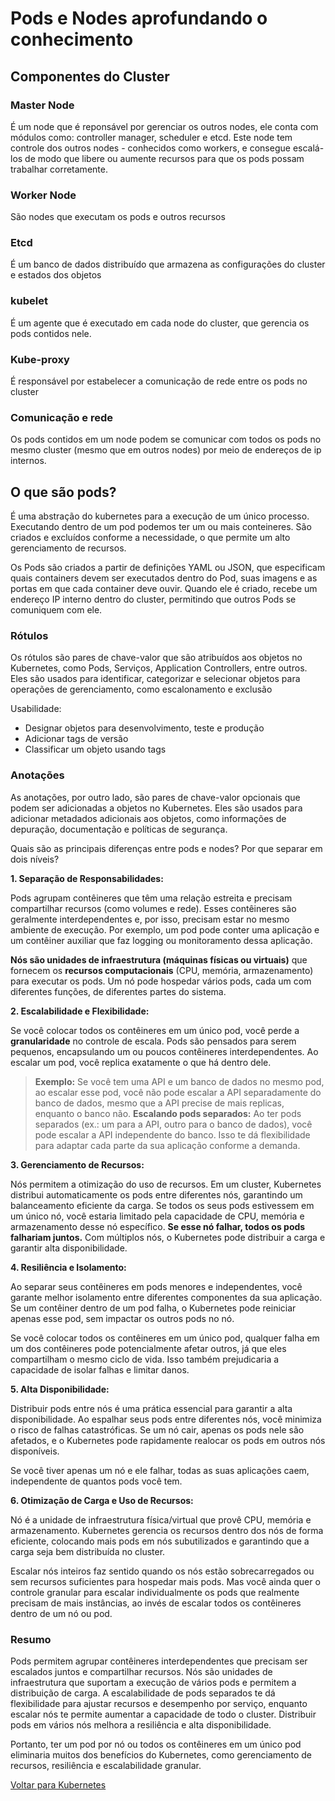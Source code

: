 # Pods e Nodes aprofundando o conhecimento

## Componentes do Cluster

### Master Node

É um node que é reponsável por gerenciar os outros nodes, ele conta com módulos como: controller manager, scheduler e etcd.
Este node tem controle dos outros nodes - conhecidos como workers, e consegue escalá-los de modo que libere ou aumente recursos para que os pods possam trabalhar corretamente.

### Worker Node

São nodes que executam os pods e outros recursos

### Etcd

É um banco de dados distribuído que armazena as configurações do cluster e estados dos objetos

### kubelet

É um agente que é executado em cada node do cluster, que gerencia os pods contidos nele.

### Kube-proxy

É responsável por estabelecer a comunicação de rede entre os pods no cluster

### Comunicação e rede

Os pods contidos em um node podem se comunicar com todos os pods no mesmo cluster (mesmo que em outros nodes) por meio de endereços de ip internos.

## O que são pods?

É uma abstração do kubernetes para a execução de um único processo. Executando dentro de um pod podemos ter um ou mais conteineres.
São criados e excluídos conforme a necessidade, o que permite um alto gerenciamento de recursos.

Os Pods são criados a partir de definições YAML ou JSON, que especificam quais containers devem ser executados dentro do Pod, suas imagens e as portas em que cada container deve ouvir. Quando ele é criado, recebe um endereço IP interno dentro do cluster, permitindo que outros Pods se comuniquem com ele.

### Rótulos

Os  rótulos  são  pares  de  chave-valor  que  são  atribuídos  aos  objetos  no Kubernetes,  como  Pods,  Serviços,  Application  Controllers,  entre  outros.  Eles  são usados   para   identificar,   categorizar   e   selecionar   objetos   para   operações   de gerenciamento, como escalonamento e exclusão

Usabilidade:

- Designar objetos para desenvolvimento, teste e produção
- Adicionar tags de versão
- Classificar um objeto usando tags

### Anotações

As anotações, por outro lado, são pares de chave-valor opcionais que podem ser adicionadas a objetos no Kubernetes. Eles são usados para adicionar metadados adicionais aos objetos, como informações de depuração, documentação e políticas de segurança.


Quais são as principais diferenças entre pods e nodes? Por que separar em dois níveis?

**1. Separação de Responsabilidades:**

Pods agrupam contêineres que têm uma relação estreita e precisam compartilhar recursos (como volumes e rede). 
Esses contêineres são geralmente interdependentes e, por isso, precisam estar no mesmo ambiente de execução. Por exemplo, um pod pode conter uma aplicação e um contêiner auxiliar que faz logging ou monitoramento dessa aplicação.

**Nós são unidades de infraestrutura (máquinas físicas ou virtuais)** que fornecem os **recursos computacionais** (CPU, memória, armazenamento) para executar os pods. Um nó pode hospedar vários pods, cada um com diferentes funções, de diferentes partes do sistema.


**2. Escalabilidade e Flexibilidade:**

Se você colocar todos os contêineres em um único pod, você perde a **granularidade** no controle de escala. 
Pods são pensados para serem pequenos, encapsulando um ou poucos contêineres interdependentes. Ao escalar um pod, você replica exatamente o que há dentro dele.

>**Exemplo:** Se você tem uma API e um banco de dados no mesmo pod, ao escalar esse pod, você não pode escalar a API separadamente do banco de dados, mesmo que a API precise de mais replicas,  enquanto o banco não.
**Escalando pods separados:** Ao ter pods separados (ex.: um para a API, outro para o banco de dados), você pode escalar a API independente do banco. Isso te dá flexibilidade para adaptar cada parte da sua aplicação conforme a demanda.


**3. Gerenciamento de Recursos:**

Nós permitem a otimização do uso de recursos. Em um cluster, Kubernetes distribui automaticamente os pods entre diferentes nós, garantindo um balanceamento eficiente da carga. 
Se todos os seus pods estivessem em um único nó, você estaria limitado pela capacidade de CPU, memória e armazenamento desse nó específico.
**Se esse nó falhar, todos os pods falhariam juntos.** Com múltiplos nós, o Kubernetes pode distribuir a carga e garantir alta disponibilidade.


**4. Resiliência e Isolamento:**

Ao separar seus contêineres em pods menores e independentes, você garante melhor isolamento entre diferentes componentes da sua aplicação. 
Se um contêiner dentro de um pod falha, o Kubernetes pode reiniciar apenas esse pod, sem impactar os outros pods no nó.

Se você colocar todos os contêineres em um único pod, qualquer falha em um dos contêineres pode potencialmente afetar outros, já que eles compartilham o mesmo ciclo de vida. Isso também prejudicaria a capacidade de isolar falhas e limitar danos.


**5. Alta Disponibilidade:**

Distribuir pods entre nós é uma prática essencial para garantir a alta disponibilidade. 
Ao espalhar seus pods entre diferentes nós, você minimiza o risco de falhas catastróficas. Se um nó cair, apenas os pods nele são afetados, e o Kubernetes pode rapidamente realocar os pods em outros nós disponíveis.

Se você tiver apenas um nó e ele falhar, todas as suas aplicações caem, independente de quantos pods você tem.


**6. Otimização de Carga e Uso de Recursos:**

Nó é a unidade de infraestrutura física/virtual que provê CPU, memória e armazenamento. 
Kubernetes gerencia os recursos dentro dos nós de forma eficiente, colocando mais pods em nós subutilizados e garantindo que a carga seja bem distribuída no cluster.

Escalar nós inteiros faz sentido quando os nós estão sobrecarregados ou sem recursos suficientes para hospedar mais pods. 
Mas você ainda quer o controle granular para escalar individualmente os pods que realmente precisam de mais instâncias, ao invés de escalar todos os contêineres dentro de um nó ou pod.

### Resumo

Pods permitem agrupar contêineres interdependentes que precisam ser escalados juntos e compartilhar recursos.
Nós são unidades de infraestrutura que suportam a execução de vários pods e permitem a distribuição de carga.
A escalabilidade de pods separados te dá flexibilidade para ajustar recursos e desempenho por serviço, enquanto escalar nós te permite aumentar a capacidade de todo o cluster.
Distribuir pods em vários nós melhora a resiliência e alta disponibilidade.

Portanto, ter um pod por nó ou todos os contêineres em um único pod eliminaria muitos dos benefícios do Kubernetes, como gerenciamento de recursos, resiliência e escalabilidade granular.

[Voltar para Kubernetes](index.md)